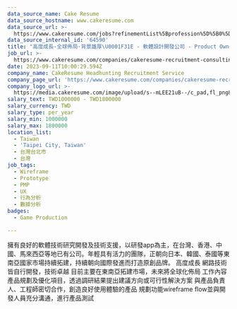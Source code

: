 ```yaml
---
data_source_name: Cake Resume
data_source_hostname: www.cakeresume.com
data_source_url: >-
  https://www.cakeresume.com/jobs?refinementList%5Bprofession%5D%5B0%5D=game-production&range%5Bsalary_range%5D%5Bmin%5D=100000
data_source_internal_id: '64590'
title: "高度成長·全球佈局·背景雄厚\U0001F31E - 軟體設計開發公司 - Product Owner - AC"
job_url: >-
  https://www.cakeresume.com/companies/cakeresume-recruitment-consulting/jobs/94029b
date: 2023-09-11T10:00:29.594Z
company_name: CakeResume Headhunting Recruitment Service
company_page_url: 'https://www.cakeresume.com/companies/cakeresume-recruitment-consulting'
company_logo_url: >-
  https://media.cakeresume.com/image/upload/s--mLEE21uB--/c_pad,fl_png8,h_200,w_200/v1620881212/vdbipassrdfr8omwzeq6.png
salary_text: TWD1000000 - TWD1800000
salary_currency: TWD
salary_type: per_year
salary_min: 1000000
salary_max: 1800000
location_list:
  - Taiwan
  - 'Taipei City, Taiwan'
  - 台灣台北市
  - 台灣
job_tags:
  - Wireframe
  - Prototype
  - PMP
  - UX
  - 行為分析
  - 數據分析
badges:
  - Game Production

---
```


擁有良好的軟體技術研究開發及技術支援，以研發app為主，在台灣、香港、中國、馬來西亞等地已有公司。年輕具有活力的團隊，正朝向日本、韓國、泰國等東南亞國家市場持續拓建，持續朝向國際發進而打造原創品牌。 高度成長 網路技術皆自行開發，技術卓越 目前主要在東南亞拓建市場，未來將全球化佈局 工作內容 產品規劃及優化項目，透過調研結果提出建議方向或可行性解決方案 與產品負責人、工程師密切合作，創造良好使用體驗的產品 規劃功能wireframe flow並與開發人員充分溝通，進行產品測試